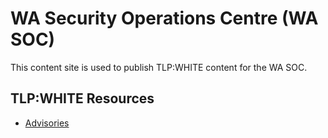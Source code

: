 # WA Security Operations Centre (WA SOC)

This content site is used to publish TLP:WHITE content for the WA SOC.

## TLP:WHITE Resources

- [Advisories](advisories.md)